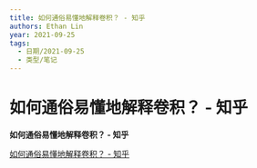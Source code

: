 ```yaml
---
title: 如何通俗易懂地解释卷积？ - 知乎
authors: Ethan Lin
year: 2021-09-25 
tags:
  - 日期/2021-09-25 
  - 类型/笔记 
---
```



# 如何通俗易懂地解释卷积？ - 知乎







**如何通俗易懂地解释卷积？ - 知乎**

[如何通俗易懂地解释卷积？ - 知乎](https://www.zhihu.com/question/22298352)